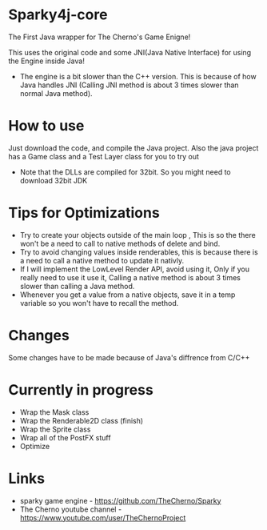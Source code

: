 # Sparky4j-core
The First Java wrapper for The Cherno's Game Enigne!

This uses the original code and some JNI(Java Native Interface) for using the Engine inside Java!

* The engine is a bit slower than the C++ version. This is because of how Java handles JNI (Calling JNI method is about 3 times slower than normal Java method).

# How to use
Just download the code, and compile the Java project. Also the java project has a Game class and a Test Layer class for you to try out

* Note that the DLLs are compiled for 32bit. So you might need to download 32bit JDK

# Tips for Optimizations
* Try to create your objects outside of the main loop , This is so the there won't be a need to call to native methods of delete and bind.
* Try to avoid changing values inside renderables, this is because there is a need to call a native method to update it nativly.
* If I will implement the LowLevel Render API, avoid using it, Only if you really need to use it use it, Calling a native method is about 3 times slower than calling a Java method.
* Whenever you get a value from a native objects, save it in a temp variable so you won't have to recall the method.

# Changes
Some changes have to be made because of Java's diffrence from C/C++

# Currently in progress
* Wrap the Mask class
* Wrap the Renderable2D class (finish)
* Wrap the Sprite class
* Wrap all of the PostFX stuff
* Optimize

# Links
* sparky game engine - https://github.com/TheCherno/Sparky
* The Cherno youtube channel - https://www.youtube.com/user/TheChernoProject
